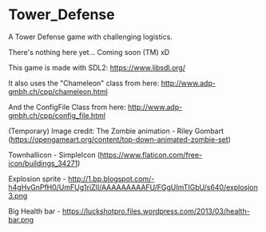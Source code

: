 # Tower_Defense
A Tower Defense game with challenging logistics.

There's nothing here yet... Coming soon (TM) xD

This game is made with SDL2: https://www.libsdl.org/

It also uses the "Chameleon" class from here: http://www.adp-gmbh.ch/cpp/chameleon.html

And the ConfigFile Class from here: http://www.adp-gmbh.ch/cpp/config_file.html

(Temporary) Image credit:
The Zombie animation - Riley Gombart (https://opengameart.org/content/top-down-animated-zombie-set)

Townhallicon - SimpleIcon (https://www.flaticon.com/free-icon/buildings_34271)

Explosion sprite - http://1.bp.blogspot.com/-h4gHvGnPfH0/UmFUg1riZlI/AAAAAAAAAFU/FGgUImTIGbU/s640/explosjon3.png

Big Health bar - https://luckshotpro.files.wordpress.com/2013/03/health-bar.png
